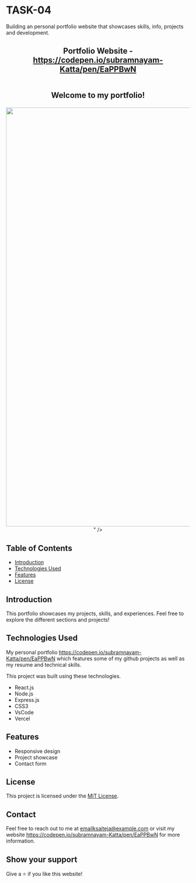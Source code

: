 # TASK-04
Building an personal portfolio website that showcases skills, info, projects and development.
<h2 align="center">
  Portfolio Website - 
  <a href="https://https://codepen.io/subramnayam-Katta/pen/EaPPBwN/" target="_blank">https://codepen.io/subramnayam-Katta/pen/EaPPBwN</a><br /><br />
  <p>Welcome to my portfolio!</p>
</h2>

<div align="center">
  <img alt= src="<img width="1916" height="1144" alt="Screenshot 2025-10-01 103428" src="https://github.com/user-attachments/assets/6b227e6e-6d75-4452-953f-16ad7bed1eea" />
" />
</div>


## Table of Contents

- [Introduction](#introduction)
- [Technologies Used](#technologies-used)
- [Features](#features)
- [License](#license)

## Introduction

This portfolio showcases my projects, skills, and experiences. Feel free to explore the different sections and projects!

## Technologies Used

My personal portfolio <a href="https://https://codepen.io/subramnayam-Katta/pen/EaPPBwN/" target="_blank">https://codepen.io/subramnayam-Katta/pen/EaPPBwN</a> which features some of my github projects as well as my resume and technical skills.<br/>

This project was built using these technologies.
 
- React.js
- Node.js
- Express.js
- CSS3
- VsCode
- Vercel

## Features

- Responsive design
- Project showcase
- Contact form

## License

This project is licensed under the [MIT License](LICENSE).

## Contact

Feel free to reach out to me at [emailksaiteja@example.com](mailto:ksaitejakatta@gmail.com) or visit my website <a href="https://https://codepen.io/subramnayam-Katta/pen/EaPPBwN/" target="_blank">https://codepen.io/subramnayam-Katta/pen/EaPPBwN</a> for more information.

## Show your support

Give a ⭐ if you like this website!
